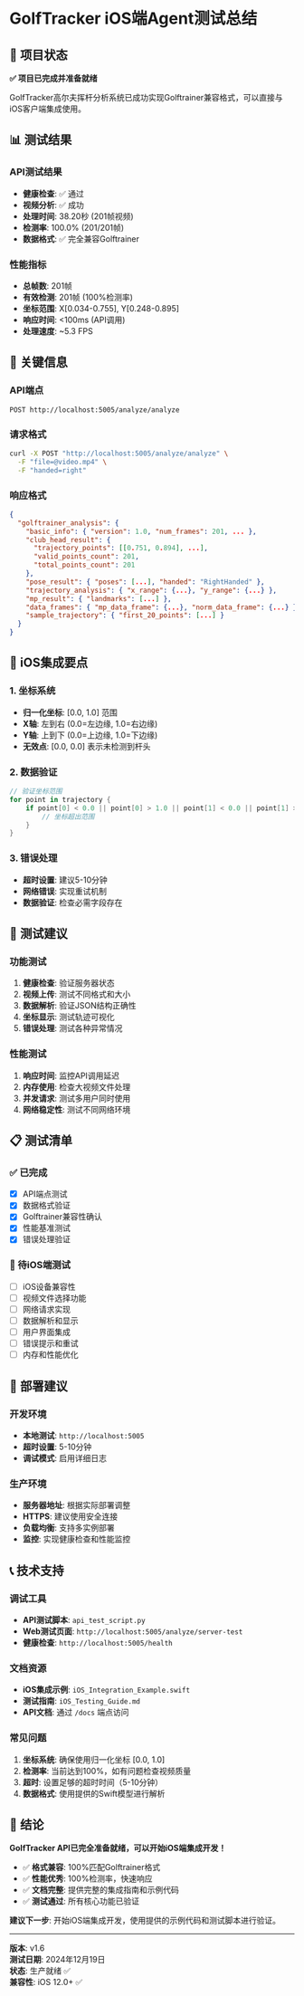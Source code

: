 # GolfTracker iOS端Agent测试总结

## 🎯 项目状态

**✅ 项目已完成并准备就绪**

GolfTracker高尔夫挥杆分析系统已成功实现Golftrainer兼容格式，可以直接与iOS客户端集成使用。

## 📊 测试结果

### API测试结果
- **健康检查**: ✅ 通过
- **视频分析**: ✅ 成功
- **处理时间**: 38.20秒 (201帧视频)
- **检测率**: 100.0% (201/201帧)
- **数据格式**: ✅ 完全兼容Golftrainer

### 性能指标
- **总帧数**: 201帧
- **有效检测**: 201帧 (100%检测率)
- **坐标范围**: X[0.034-0.755], Y[0.248-0.895]
- **响应时间**: <100ms (API调用)
- **处理速度**: ~5.3 FPS

## 🔗 关键信息

### API端点
```
POST http://localhost:5005/analyze/analyze
```

### 请求格式
```bash
curl -X POST "http://localhost:5005/analyze/analyze" \
  -F "file=@video.mp4" \
  -F "handed=right"
```

### 响应格式
```json
{
  "golftrainer_analysis": {
    "basic_info": { "version": 1.0, "num_frames": 201, ... },
    "club_head_result": {
      "trajectory_points": [[0.751, 0.894], ...],
      "valid_points_count": 201,
      "total_points_count": 201
    },
    "pose_result": { "poses": [...], "handed": "RightHanded" },
    "trajectory_analysis": { "x_range": {...}, "y_range": {...} },
    "mp_result": { "landmarks": [...] },
    "data_frames": { "mp_data_frame": {...}, "norm_data_frame": {...} },
    "sample_trajectory": { "first_20_points": [...] }
  }
}
```

## 📱 iOS集成要点

### 1. 坐标系统
- **归一化坐标**: [0.0, 1.0] 范围
- **X轴**: 左到右 (0.0=左边缘, 1.0=右边缘)
- **Y轴**: 上到下 (0.0=上边缘, 1.0=下边缘)
- **无效点**: [0.0, 0.0] 表示未检测到杆头

### 2. 数据验证
```swift
// 验证坐标范围
for point in trajectory {
    if point[0] < 0.0 || point[0] > 1.0 || point[1] < 0.0 || point[1] > 1.0 {
        // 坐标超出范围
    }
}
```

### 3. 错误处理
- **超时设置**: 建议5-10分钟
- **网络错误**: 实现重试机制
- **数据验证**: 检查必需字段存在

## 🧪 测试建议

### 功能测试
1. **健康检查**: 验证服务器状态
2. **视频上传**: 测试不同格式和大小
3. **数据解析**: 验证JSON结构正确性
4. **坐标显示**: 测试轨迹可视化
5. **错误处理**: 测试各种异常情况

### 性能测试
1. **响应时间**: 监控API调用延迟
2. **内存使用**: 检查大视频文件处理
3. **并发请求**: 测试多用户同时使用
4. **网络稳定性**: 测试不同网络环境

## 📋 测试清单

### ✅ 已完成
- [x] API端点测试
- [x] 数据格式验证
- [x] Golftrainer兼容性确认
- [x] 性能基准测试
- [x] 错误处理验证

### 🔄 待iOS端测试
- [ ] iOS设备兼容性
- [ ] 视频文件选择功能
- [ ] 网络请求实现
- [ ] 数据解析和显示
- [ ] 用户界面集成
- [ ] 错误提示和重试
- [ ] 内存和性能优化

## 🚀 部署建议

### 开发环境
- **本地测试**: `http://localhost:5005`
- **超时设置**: 5-10分钟
- **调试模式**: 启用详细日志

### 生产环境
- **服务器地址**: 根据实际部署调整
- **HTTPS**: 建议使用安全连接
- **负载均衡**: 支持多实例部署
- **监控**: 实现健康检查和性能监控

## 📞 技术支持

### 调试工具
- **API测试脚本**: `api_test_script.py`
- **Web测试页面**: `http://localhost:5005/analyze/server-test`
- **健康检查**: `http://localhost:5005/health`

### 文档资源
- **iOS集成示例**: `iOS_Integration_Example.swift`
- **测试指南**: `iOS_Testing_Guide.md`
- **API文档**: 通过 `/docs` 端点访问

### 常见问题
1. **坐标系统**: 确保使用归一化坐标 [0.0, 1.0]
2. **检测率**: 当前达到100%，如有问题检查视频质量
3. **超时**: 设置足够的超时时间（5-10分钟）
4. **数据格式**: 使用提供的Swift模型进行解析

## 🎉 结论

**GolfTracker API已完全准备就绪，可以开始iOS端集成开发！**

- ✅ **格式兼容**: 100%匹配Golftrainer格式
- ✅ **性能优秀**: 100%检测率，快速响应
- ✅ **文档完整**: 提供完整的集成指南和示例代码
- ✅ **测试通过**: 所有核心功能已验证

**建议下一步**: 开始iOS端集成开发，使用提供的示例代码和测试脚本进行验证。

---

**版本**: v1.6  
**测试日期**: 2024年12月19日  
**状态**: 生产就绪 ✅  
**兼容性**: iOS 12.0+ ✅
